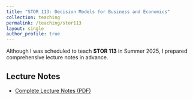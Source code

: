 ```yaml
---
title: "STOR 113: Decision Models for Business and Economics"
collection: teaching
permalink: /teaching/stor113
layout: single
author_profile: true
---
```


Although I was scheduled to teach **STOR 113** in Summer 2025, I prepared comprehensive lecture notes in advance.

## Lecture Notes

- [Complete Lecture Notes (PDF)](/assets/files/stor113/STOR_113_notes.pdf)

